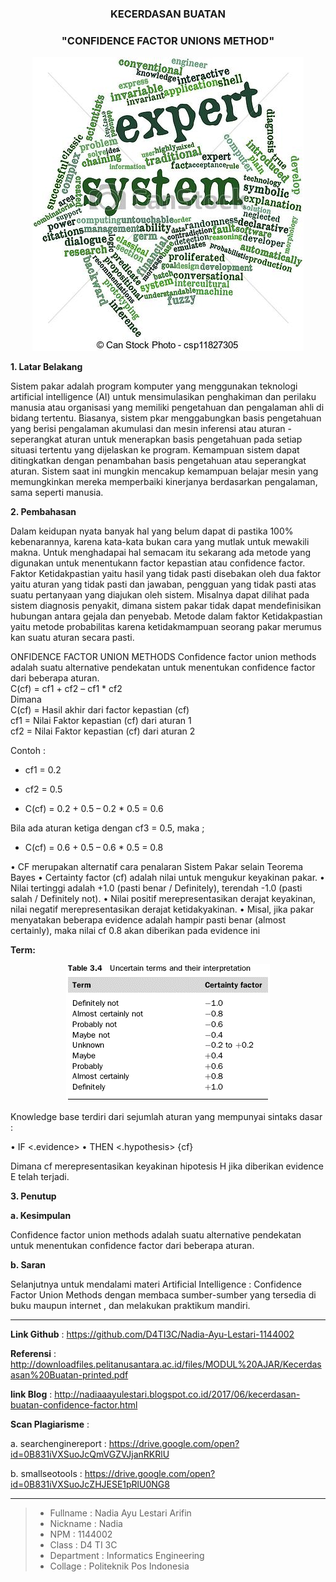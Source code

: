 <h3 align="center">KECERDASAN BUATAN</h3>
<h3 align="center">
"CONFIDENCE FACTOR UNIONS METHOD"
</h3>


<p align="center">
  <img src="https://github.com/D4TI3C/Nadia-Ayu-Lestari-1144002/blob/master/img/CF1.jpg">
</p>


**1. Latar Belakang**

Sistem pakar adalah program komputer yang menggunakan teknologi artificial intelligence (AI) untuk mensimulasikan penghakiman dan perilaku manusia atau organisasi yang memiliki pengetahuan dan pengalaman ahli di bidang tertentu. Biasanya, sistem pkar menggabungkan basis pengetahuan yang berisi pengalaman akumulasi dan mesin inferensi atau aturan - seperangkat aturan untuk menerapkan basis pengetahuan pada setiap situasi tertentu yang dijelaskan ke program. Kemampuan sistem dapat ditingkatkan dengan penambahan basis pengetahuan atau seperangkat aturan. Sistem saat ini mungkin mencakup kemampuan belajar mesin yang memungkinkan mereka memperbaiki kinerjanya berdasarkan pengalaman, sama seperti manusia.


**2. Pembahasan**

Dalam keidupan nyata banyak hal yang belum dapat di pastika 100% kebenarannya, karena kata-kata bukan cara yang mutlak untuk mewakili makna. Untuk menghadapai hal semacam itu sekarang ada metode yang digunakan untuk menentukann factor kepastian atau confidence factor.
Faktor Ketidakpastian yaitu hasil yang  tidak pasti disebakan oleh dua faktor yaitu aturan yang tidak pasti dan jawaban, pengguan yang tidak pasti atas suatu pertanyaan yang diajukan oleh sistem. Misalnya dapat dilihat pada sistem diagnosis penyakit, dimana sistem pakar tidak dapat mendefinisikan hubungan antara gejala dan penyebab. Metode dalam faktor Ketidakpastian yaitu metode probabilitas karena ketidakmampuan seorang pakar merumus kan suatu aturan secara pasti.

ONFIDENCE FACTOR UNION METHODS
Confidence factor union methods adalah suatu alternative pendekatan untuk menentukan confidence factor dari beberapa aturan.<br> 
	C(cf) = cf1 + cf2 – cf1 * cf2<br>
Dimana<br>
C(cf) = Hasil akhir dari factor kepastian (cf)<br>
cf1    = Nilai Faktor kepastian (cf) dari aturan 1<br>
cf2    = Nilai Faktor kepastian (cf) dari aturan 2<br>

Contoh :<br>
- cf1 = 0.2<br>
- cf2 = 0.5<br>

- C(cf) = 0.2 + 0.5 – 0.2 * 0.5 = 0.6

Bila ada aturan ketiga dengan cf3 = 0.5, maka ;<br>

-	C(cf) = 0.6 + 0.5 – 0.6 * 0.5 = 0.8

•	CF merupakan alternatif cara penalaran Sistem Pakar selain Teorema Bayes
•	Certainty factor (cf) adalah nilai untuk mengukur keyakinan pakar.
•	Nilai tertinggi adalah +1.0 (pasti benar / Definitely), terendah -1.0 (pasti salah / Definitely not).
•	Nilai positif merepresentasikan derajat keyakinan, nilai negatif merepresentasikan derajat ketidakyakinan.
•	Misal, jika pakar menyatakan beberapa evidence adalah hampir pasti benar (almost certainly), maka nilai cf 0.8 akan diberikan pada evidence ini

 **Term:**
<p align="center">
  <img src="https://github.com/D4TI3C/Nadia-Ayu-Lestari-1144002/blob/master/img/cf2.png">
</p>

Knowledge base terdiri dari sejumlah aturan yang mempunyai sintaks dasar :

• IF <.evidence>
• THEN <.hypothesis> {cf}

Dimana cf merepresentasikan keyakinan hipotesis H jika diberikan evidence E telah terjadi.



**3. Penutup**

**a. Kesimpulan**
 
Confidence factor union methods adalah suatu alternative pendekatan untuk menentukan confidence factor dari beberapa aturan.<br>

**b.	Saran**

Selanjutnya untuk mendalami materi Artificial Intelligence : Confidence Factor Union Methods dengan membaca sumber-sumber yang tersedia di buku maupun internet , dan melakukan praktikum mandiri.<br>

-------

**Link Github**		        :  https://github.com/D4TI3C/Nadia-Ayu-Lestari-1144002<br>

**Referensi**	                :  http://downloadfiles.pelitanusantara.ac.id/files/MODUL%20AJAR/Kecerdasasan%20Buatan-printed.pdf  <br>

**link Blog**			:  http://nadiaaayulestari.blogspot.co.id/2017/06/kecerdasan-buatan-confidence-factor.html


**Scan Plagiarisme**          : <br>
   
a. searchenginereport     :  https://drive.google.com/open?id=0B831iVXSuoJcQmVGZVJjanRKRlU<br>
        
                       
b. smallseotools	  :  https://drive.google.com/open?id=0B831iVXSuoJcZHJESE1pRlU0NG8<br>


-------

> - Fullname 				 : Nadia Ayu Lestari Arifin
> - Nickname 				 : Nadia
> - NPM		 			 : 1144002
> - Class	 			 : D4 TI 3C
> - Department  			 : Informatics Engineering
> - Collage				 : Politeknik Pos Indonesia


